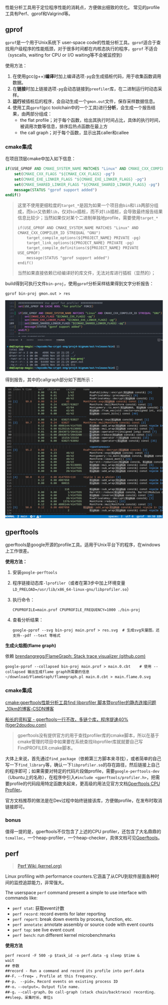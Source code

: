 性能分析工具用于定位程序性能的消耗点，方便做出细致的优化。
常见的profile工具有Perf、gprof和Valgrind等。

## gprof
`gprof`是一个用于Unix系统下 user-space code的性能分析工具。`gprof`适合于查找用户级程序的性能瓶颈，对于很多时间都在内核态执行的程序，`gprof` 不适合（syscalls, waiting for CPU or I/O waiting等不会被监控到）

使用方法：

1. 在使用gcc(g++)**编译**时加上编译选项`-pg`会生成插桩代码，用于收集函数调用数据。
2. 在**链接**时加上链接选项`-pg`会动态链接到`preofiler`库，在二进制运行时动态采样。
3. **运行**被插桩后的程序，会自动生成一个`gmon.out`文件，保存采样数据信息。
4. 使用工具`gprof`(gcc toolchain中的一个工具)进行**分析**，会生成一个报告结果，由两部分组成：
   - the flat profile；对于每个函数，给出其执行时间占比，具体的执行时间，被调用次数等信息，排序后热点函数在最上方
   - the call graph；对于每个函数，显示出其caller和callee

### cmake集成

在项目顶层cmake中加入如下信息：


```cmake
if(USE_GPROF AND CMAKE_SYSTEM_NAME MATCHES "Linux" AND CMAKE_CXX_COMPILER_ID STREQUAL "GNU")
    set(CMAKE_CXX_FLAGS "${CMAKE_CXX_FLAGS} -pg")
    set(CMAKE_EXE_LINKER_FLAGS "${CMAKE_EXE_LINKER_FLAGS} -pg")
    set(CMAKE_SHARED_LINKER_FLAGS "${CMAKE_SHARED_LINKER_FLAGS} -pg")
    message(STATUS "gprof support added")
endif()
```

> 这里不使用更细粒度的`target_*`是因为如果一个项目由`bin`和`lib`两部分组成，而`bin`又依赖`lib`，仅对`bin`插桩，而不对`lib`插桩，会导致最终报告结果信息比较少；当然如果仅对某个二进制单独地profile，需要使用`target_*`
>
> ```
> if(USE_GPROF AND CMAKE_SYSTEM_NAME MATCHES "Linux" AND CMAKE_CXX_COMPILER_ID STREQUAL "GNU")
>     target_compile_options(${PROJECT_NAME} PRIVATE -pg)
>     target_link_options(${PROJECT_NAME} PRIVATE -pg)
>     target_compile_definitions(${PROJECT_NAME} PRIVATE USE_GPROF)
>     message(STATUS "gprof support added")
> endif()
> ```
>
> 当然如果直接依赖已经编译好的库文件，无法对库进行插桩（显然的）；

build得到可执行文件`bin-proj`，使用`gprof`分析采样结果得到文字分析报告：

```shell
gprof bin-proj gmon.out > res
```

<img src="profile.assets/image-20221118222210859.png" alt="image-20221118222210859" style="zoom: 50%;" />

得到报告，其中的callgraph部分如下图所示：

<img src="profile.assets/image-20221119000629794.png" alt="image-20221119000629794" style="zoom: 50%;" />

## gperftools

gperftools是google开源的profile工具。适用于Unix平台下的程序，在windows上工作很差。

**使用方法：**

1. 安装`google-perftools`

2. 程序链接动态库`-lprofiler`（或者在第3步中加上环境变量`LD_PRELOAD=/usr/lib/x86_64-linux-gnu/libprofiler.so`）

3. 执行命令：

   ```shell
   CPUPROFILE=main.prof CPUPROFILE_FREQUENCY=1000 ./bin-proj
   ```

4. 查看分析结果：

   ```shell
   google-pprof --svg bin-proj main.prof > res.svg	# 生成svg矢量图，还支持--pdf --text 等格式
   ```

**生成火焰图(flame graph)**

依赖 [brendangregg/FlameGraph: Stack trace visualizer (github.com)](https://github.com/brendangregg/FlameGraph)

```shell
google-pprof --collapsed bin-proj main.prof > main.0.cbt	# 使用 --collapsed 输出生成flame graph所需要的信息
~/download/FlameGraph/flamegraph.pl main.0.cbt > main.flame.0.svg
```

### cmake集成

[cmake:gperftools性能分析工具find libprofiler 脚本暨profiler的静态连接问题_10km的博客-CSDN博客](https://blog.csdn.net/10km/article/details/83796713)

[船长的资料室 - gperftools一行不改，多链个库，程序提速40% (tiger2doudou.com)](https://www.tiger2doudou.com/doku.php/coding:cpp:usage_and_cmake_of_gperftools)

> gperftools没有提供官方的用于查找profiler库的cmake脚本，所以在基于cmake管理的项目中如果要在系统查找libprofiler库就就要自己写FindPROFILER.cmake脚本。

大体上来说，首先通过`find_package`（依赖第三方脚本来寻找），或者简单的自己写一下`find_library`等，确认一下`libprofiler.so`的存在路径，然后链接上自己的程序即可；如果需要对特定的代码片段做profile，需要`google-perftools-dev`（Ubuntu上的名称），在程序中引入`#include <gperftools/profiler.h>`，把需要profile的代码段用特定函数夹起来，更高级的用法见官方文档[Gperftools CPU Profiler](https://gperftools.github.io/gperftools/cpuprofile.html)。

官方文档推荐的做法是在Dev过程中始终链接该库，方便做profile，在发布时取消链接即可。

### bonus

值得一提的是，gperftools不仅包含了上述的CPU profiler，还包含了大名鼎鼎的`tcmalloc`，一个heap-profiler，一个heap-checker，具体文档可见[Gperftools](https://gperftools.github.io/gperftools/)。

## perf

> [Perf Wiki (kernel.org)](https://perf.wiki.kernel.org/index.php/Main_Page)

 Linux profiling with performance counters.它涵盖了从CPU到软件层面各种时间的监控追踪能力，非常强大。

The userspace `perf` command present a simple to use interface with commands like:

- `perf stat`: 获取event计数
- `perf record`: record events for later reporting
- `perf report`: break down events by process, function, etc.
- `perf annotate`: annotate assembly or source code with event counts
- `perf top`: see live event count
- `perf bench`: run different kernel microbenchmarks



**使用方法**

```shell
perf record -F 500 -p $task_id -o perf.data -g sleep $time &
wait
## 参数
##record - Run a command and record its profile into perf.data
##-F，--freq= ，Profile at this frequency.
##-p， --pid=，Record events on existing process ID
##-o，--output=，Output file name.
##-g，--call-graph，Do call-graph (stack chain/backtrace) recording.
##sleep，采集时长，单位s
```

